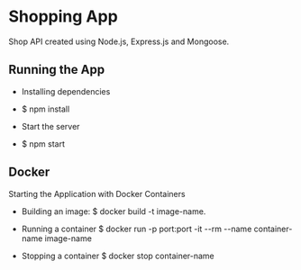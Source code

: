 # Shopping App

Shop API created using Node.js, Express.js and Mongoose.

## Running the App

- Installing dependencies

* $ npm install

- Start the server

* $ npm start

## Docker

Starting the Application with Docker Containers

- Building an image:
  $ docker build -t image-name.

- Running a container
  $ docker run -p port:port -it --rm --name container-name image-name
- Stopping a container
  $ docker stop container-name
